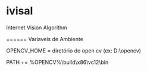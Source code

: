 ivisal
======

Internet Vision Algorithm

======
Variaveis de Ambiente

OPENCV_HOME = diretório do open cv (ex: D:\opencv)

PATH += %OPENCV%\build\x86\vc12\bin‏
